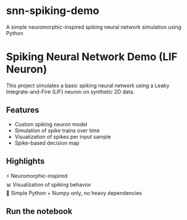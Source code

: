 # snn-spiking-demo
A simple neuromorphic-inspired spiking neural network simulation using Python
# Spiking Neural Network Demo (LIF Neuron)

This project simulates a basic spiking neural network using a Leaky Integrate-and-Fire (LIF) neuron on synthetic 2D data.

## Features
- Custom spiking neuron model
- Simulation of spike trains over time
- Visualization of spikes per input sample
- Spike-based decision map

## Highlights
⚡ Neuromorphic-inspired  
📊 Visualization of spiking behavior  
🧠 Simple Python + Numpy only, no heavy dependencies

## Run the notebook
